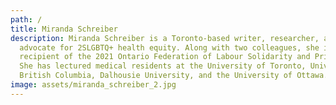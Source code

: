 ```yaml
---
path: /
title: Miranda Schreiber
description: Miranda Schreiber is a Toronto-based writer, researcher, and
  advocate for 2SLGBTQ+ health equity. Along with two colleagues, she is the
  recipient of the 2021 Ontario Federation of Labour Solidarity and Pride award.
  She has lectured medical residents at the University of Toronto, University of
  British Columbia, Dalhousie University, and the University of Ottawa.
image: assets/miranda_schreiber_2.jpg
---
```

